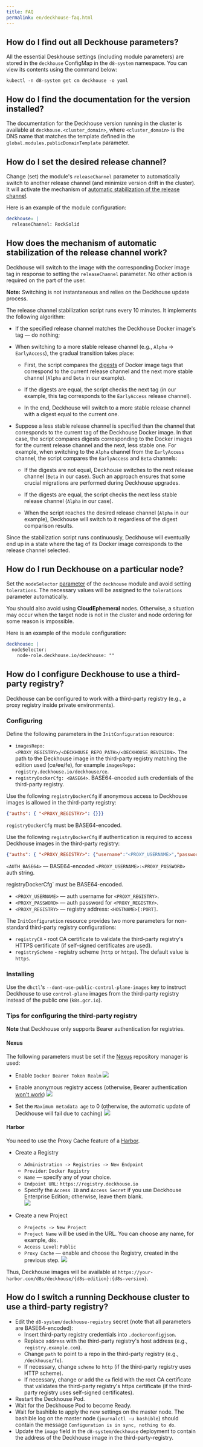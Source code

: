 ```yaml
---
title: FAQ
permalink: en/deckhouse-faq.html
---
```


## How do I find out all Deckhouse parameters?

All the essential Deskhouse settings (including module parameters) are stored in the `deckhouse` ConfigMap in the `d8-system` namespace. You can view its contents using the command below:
```
kubectl -n d8-system get cm deckhouse -o yaml
```

## How do I find the documentation for the version installed?

The documentation for the Deckhouse version running in the cluster is available at `deckhouse.<cluster_domain>`, where `<cluster_domain>` is the DNS name that matches the template defined in the `global.modules.publicDomainTemplate` parameter.

## How do I set the desired release channel?
Change (set) the module's `releaseChannel` parameter to automatically switch to another release channel (and minimize version drift in the cluster). It will activate the mechanism of [automatic stabilization of the release channel](#how-does-the-mechanism-of-automatic-stabilization-of-the-release-channel-work).

Here is an example of the module configuration:
```yaml
deckhouse: |
  releaseChannel: RockSolid
```

## How does the mechanism of automatic stabilization of the release channel work?
Deckhouse will switch to the image with the corresponding Docker image tag in response to setting the `releaseChannel` parameter. No other action is required on the part of the user.

**Note:** Switching is not instantaneous and relies on the Deckhouse update process.

The release channel stabilization script runs every 10 minutes. It implements the following algorithm:
* If the specified release channel matches the Deckhouse Docker image's tag — do nothing;
* When switching to a more stable release channel (e.g., `Alpha` -> `EarlyAccess`), the gradual transition takes place:

  - First, the script compares the [digests](https://success.mirantis.com/article/images-tagging-vs-digests) of Docker image tags that correspond to the current release channel and the next more stable channel (`Alpha` and `Beta` in our example).

  - If the digests are equal, the script checks the next tag (in our example, this tag corresponds to the `EarlyAccess` release channel).

  - In the end, Deckhouse will switch to a more stable release channel with a digest equal to the current one.

* Suppose a less stable release channel is specified than the channel that corresponds to the current tag of the Deckhouse Docker image. In that case, the script compares digests corresponding to the Docker images for the current release channel and the next, less stable one. For example, when switching to the `Alpha` channel from the `EarlyAccess` channel, the script compares the  `EarlyAccess` and `Beta` channels:

  - If the digests are not equal, Deckhouse switches to the next release channel (`Beta` in our case). Such an approach ensures that some crucial migrations are performed during Deckhouse upgrades.

  - If the digests are equal, the script checks the next less stable release channel (`Alpha` in our case).

  - When the script reaches the desired release channel (`Alpha` in our example), Deckhouse will switch to it regardless of the digest comparison results.

Since the stabilization script runs continuously, Deckhouse will eventually end up in a state where the tag of its Docker image corresponds to the release channel selected.

## How do I run Deckhouse on a particular node?
Set the `nodeSelector` [parameter](modules/020-deckhouse/configuration.html) of the `deckhouse` module and avoid setting `tolerations`. The necessary values will be assigned to the `tolerations` parameter automatically.

You should also avoid using **CloudEphemeral** nodes. Otherwise, a situation may occur when the target node is not in the cluster and node ordering for some reason is impossible.

Here is an example of the module configuration:
```yaml
deckhouse: |
  nodeSelector:
    node-role.deckhouse.io/deckhouse: ""
```
## How do I configure Deckhouse to use a third-party registry?

Deckhouse can be configured to work with a third-party registry (e.g., a proxy registry inside private environments).

### Configuring
Define the following parameters in the `InitConfiguration` resource:
- `imagesRepo: <PROXY_REGISTRY>/<DECKHOUSE_REPO_PATH>/<DECKHOUSE_REVISION>`. The path to the Deckhouse image in the third-party registry matching the edition used (ce/ee/fe), for example `imagesRepo: registry.deckhouse.io/deckhouse/ce`.
- `registryDockerCfg: <BASE64>`. BASE64-encoded auth credentials of the third-party registry.

Use the following `registryDockerCfg` if anonymous access to Deckhouse images is allowed in the third-party registry:
```json
{"auths": { "<PROXY_REGISTRY>": {}}}
```
`registryDockerCfg` must be BASE64-encoded.

Use the following `registryDockerCfg` if authentication is required to access Deckhouse images in the third-party registry:
```json
{"auths": { "<PROXY_REGISTRY>": {"username":"<PROXY_USERNAME>","password":"<PROXY_PASSWORD>","auth":"<AUTH_BASE64>"}}}
```

`<AUTH_BASE64>` — BASE64-encoded `<PROXY_USERNAME>:<PROXY_PASSWORD>` auth string.

registryDockerCfg` must be BASE64-encoded.

* `<PROXY_USERNAME>` — auth username for `<PROXY_REGISTRY>`.
* `<PROXY_PASSWORD>` — auth password for `<PROXY_REGISTRY>`.
* `<PROXY_REGISTRY>` — registry address: `<HOSTNAME>[:PORT]`.

The `InitConfiguration` resource provides two more parameters for non-standard third-party registry configurations:
- `registryCA` - root CA certificate to validate the third-party registry's HTTPS certificate (if self-signed certificates are used).
- `registryScheme` - registry scheme (`http` or `https`). The default value is `https`.

### Installing
Use the `dhctl`'s `--dont-use-public-control-plane-images` key to instruct Deckhouse to use `control-plane` images from the third-party registry instead of the public one (`k8s.gcr.io`).

### Tips for configuring the third-party registry

**Note** that Deckhouse only supports Bearer authentication for registries.

#### Nexus
The following parameters must be set if the [Nexus](https://github.com/sonatype/nexus-public) repository manager is used:

* Enable `Docker Bearer Token Realm`
  ![](images/registry/nexus/Nexus1.png)

* Enable anonymous registry access (otherwise, Bearer authentication [won't work](https://help.sonatype.com/repomanager3/system-configuration/user-authentication#UserAuthentication-security-realms))
  ![](images/registry/nexus/Nexus2.png)

* Set the `Maximum metadata age` to 0 (otherwise, the automatic update of Deckhouse will fail due to caching)
  ![](images/registry/nexus/Nexus3.png)

#### Harbor
You need to use the Proxy Cache feature of a [Harbor](https://github.com/goharbor/harbor).

* Create a Registry 
  - `Administration -> Registries -> New Endpoint`
  - `Provider`: `Docker Registry`
  - `Name` — specify any of your choice.
  - `Endpoint URL`: `https://registry.deckhouse.io`
  - Specify the `Access ID` and `Access Secret` if you use Deckhouse Enterprise Edition; otherwise, leave them blank.  
![](images/registry/harbor/harbor1.png)

* Create a new Project
  - `Projects -> New Project`
  - `Project Name` will be used in the URL. You can choose any name, for example, `d8s`.
  - `Access Level`: `Public`
  - `Proxy Cache` — enable and choose the Registry, created in the previous step.
![](images/registry/harbor/harbor2.png)

Thus, Deckhouse images will be available at `https://your-harbor.com/d8s/deckhouse/{d8s-edition}:{d8s-version}`.

## How do I switch a running Deckhouse cluster to use a third-party registry?

* Edit the `d8-system/deckhouse-registry` secret (note that all parameters are BASE64-encoded):
  * Insert third-party registry credentials into `.dockerconfigjson`.
  * Replace `address` with the third-party registry's host address (e.g., `registry.example.com`).
  * Change `path` to point to a repo in the third-party registry (e.g., `/deckhouse/fe`).
  * If necessary, change `scheme` to `http` (if the third-party registry uses HTTP scheme).
  * If necessary, change or add the `ca` field with the root CA certificate that validates the third-party registry's https certificate (if the third-party registry uses self-signed certificates).
* Restart the Deckhouse Pod.
* Wait for the Deckhouse Pod to become Ready.
* Wait for bashible to apply the new settings on the master node. The bashible log on the master node (`journalctl -u bashible`) should contain the message `Configuration is in sync, nothing to do`.
* Update the `image` field in the `d8-system/deckhouse` deployment to contain the address of the Deckhouse image in the third-party-registry.
